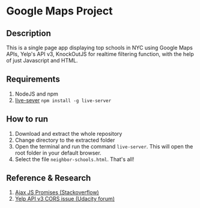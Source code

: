# Google Maps Project


## Description

This is a single page app displaying top schools in NYC using Google Maps APIs, Yelp's API v3, KnockOutJS for realtime filtering function, with the help of just Javascript and HTML.


## Requirements

1. NodeJS and npm
2. [live-sever](https://www.npmjs.com/package/live-server) `npm install -g live-server`

## How to run

1. Download and extract the whole repository
2. Change directory to the extracted folder
3. Open the terminal and run the command `live-server`. This will open the root folder in your default browser.
4. Select the file `neighbor-schools.html`. That's all!

## Reference & Research

1. [Ajax JS Promises (Stackoverflow)](https://stackoverflow.com/questions/45684805/extract-yelps-rating)
2. [Yelp API v3 CORS issue (Udacity forum)](https://stackoverflow.com/questions/45684805/extract-yelps-rating)

